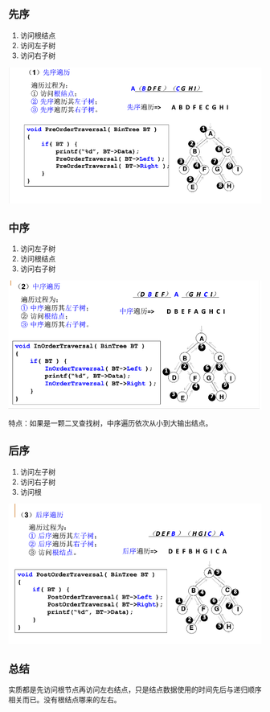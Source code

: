 ## 先序

1. 访问根结点
2. 访问左子树
3. 访问右子树

 ![img](../../assets/797373-20151122165945218-785764344.png) 

 ## 中序

1. 访问左子树
2. 访问根结点
3. 访问右子树

![img](../../assets/797373-20151122170949358-2020624570.png) 

特点：如果是一颗二叉查找树，中序遍历依次从小到大输出结点。

## 后序

1. 访问左子树
2. 访问右子树
3. 访问根

 ![img](../../assets/797373-20151122172046733-2067460461.png) 

## 总结

实质都是先访问根节点再访问左右结点，只是结点数据使用的时间先后与递归顺序相关而已。没有根结点哪来的左右。
